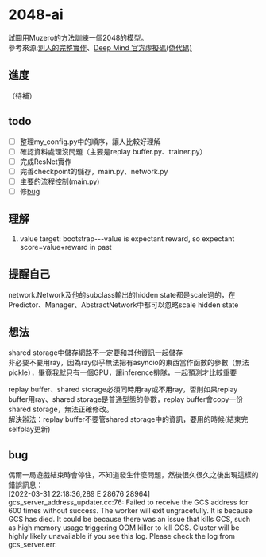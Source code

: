 # 2048-ai  
試圖用Muzero的方法訓練一個2048的模型。  
參考來源:[別人的完整實作](https://github.com/werner-duvaud/muzero-general)、[Deep Mind 官方虛擬碼(偽代碼)](https://arxiv.org/src/1911.08265v2/anc/pseudocode.py)
## 進度  
（待補）
## todo  
- [ ] 整理my_config.py中的順序，讓人比較好理解  
- [ ] 確認資料處理沒問題（主要是replay buffer.py、trainer.py）  
- [ ] 完成ResNet實作  
- [ ] 完善checkpoint的儲存，main.py、network.py  
- [ ] 主要的流程控制(main.py)  
- [ ] 修[bug](#bug)
## 理解
1. value target: bootstrap---value is expectant reward, so expectant score=value+reward in past
## 提醒自己
network.Network及他的subclass輸出的hidden state都是scale過的，在Predictor、Manager、AbstractNetwork中都可以忽略scale hidden state
## 想法
shared storage中儲存網路不一定要和其他資訊一起儲存  
非必要不要用ray，因為ray似乎無法把有asyncio的東西當作函數的參數（無法pickle），畢竟我就只有一個GPU，讓inference排隊，一起預測才比較重要  
  
replay buffer、shared storage必須同時用ray或不用ray，否則如果replay buffer用ray、shared storage是普通型態的參數，replay buffer會copy一份shared storage，無法正確修改。  
解決辦法：replay buffer不要管shared storage中的資訊，要用的時候(結束完selfplay更新)
## bug
偶爾一局遊戲結束時會停住，不知道發生什麼問題，然後很久很久之後出現這樣的錯誤訊息：  
[2022-03-31 22:18:36,289 E 28676 28964] gcs_server_address_updater.cc:76: Failed to receive the GCS address for 600 times without success. The worker will exit ungracefully. It is because GCS has died. It could be because there was an issue that kills GCS, such as high memory usage triggering OOM killer to kill GCS. Cluster will be highly likely unavailable if you see this log. Please check the log from gcs_server.err.